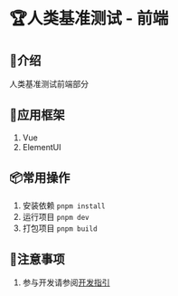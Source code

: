 # 🏆人类基准测试 - 前端

## 📖介绍
人类基准测试前端部分

## 🔨应用框架
1. Vue
2. ElementUI

## 📦常用操作
1. 安装依赖 `pnpm install`
2. 运行项目 `pnpm dev`
3. 打包项目 `pnpm build`

## 🧨注意事项
1. 参与开发请参阅[开发指引](./dev-guide/README.md)
